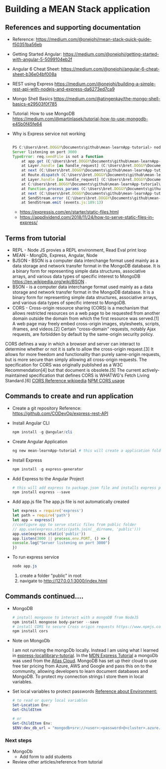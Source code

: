 
# Building a MEAN Stack application 
## References and supporting documentation
* Reference: https://medium.com/@onejohi/mean-stack-quick-guide-f50351ba56eb
* Getting Started Angular: https://medium.com/@onejohi/getting-started-with-angular-5-5099104eb2f
* Angular 6 Cheat Sheet: https://medium.com/@onejohi/angular-6-cheat-sheet-b36e04bf008a
* REST using Express https://medium.com/@onejohi/building-a-simple-rest-api-with-nodejs-and-express-da6273ed7ca9
* Mongo Shell Basics https://medium.com/@atingenkay/the-mongo-shell-basics-e29503f0f785
* Tutorial: How to use MongoDB https://medium.com/@martinlasek/tutorial-how-to-use-mongodb-e45b0f45fe64
* Why is Express service not working
    ``` Javascript
        
    PS C:\Users\bret.DOGGY\Documents\github\mean-learnApp-tutorial> node app.js
    Server listening on port 3000
    TypeError: req.sendFile is not a function
        at app.get (C:\Users\bret.DOGGY\Documents\github\mean-learnApp-tutorial\app.js:9:7)
        at Layer.handle [as handle_request] (C:\Users\bret.DOGGY\Documents\github\mean-learnApp-tutorial\node_modules\express\lib\router\layer.js:95:5)
        at next (C:\Users\bret.DOGGY\Documents\github\mean-learnApp-tutorial\node_modules\express\lib\router\route.js:137:13)
        at Route.dispatch (C:\Users\bret.DOGGY\Documents\github\mean-learnApp-tutorial\node_modules\express\lib\router\route.js:112:3)
        at Layer.handle [as handle_request] (C:\Users\bret.DOGGY\Documents\github\mean-learnApp-tutorial\node_modules\express\lib\router\layer.js:95:5)
        at C:\Users\bret.DOGGY\Documents\github\mean-learnApp-tutorial\node_modules\express\lib\router\index.js:281:22
        at Function.process_params (C:\Users\bret.DOGGY\Documents\github\mean-learnApp-tutorial\node_modules\express\lib\router\index.js:335:12)
        at next (C:\Users\bret.DOGGY\Documents\github\mean-learnApp-tutorial\node_modules\express\lib\router\index.js:275:10)
        at SendStream.error (C:\Users\bret.DOGGY\Documents\github\mean-learnApp-tutorial\node_modules\serve-static\index.js:121:7)
        at SendStream.emit (events.js:189:13)
    ```

    * https://expressjs.com/en/starter/static-files.html
    * https://appdividend.com/2018/11/24/how-to-serve-static-files-in-express/


## Terms from tutorial
* REPL - Node JS provies a REPL environment, Read Eval print loop
* MEAN - MongDb, Express, Angular, Node
* BJSON - BSON is a computer data interchange format used mainly as a data storage and network transfer format in the MongoDB database. It is a binary form for representing simple data structures, associative arrays, and various data types of specific interest to MongoDB https://en.wikipedia.org/wiki/BSON .
* BSON - is a computer data interchange format used mainly as a data storage and network transfer format in the MongoDB database. It is a binary form for representing simple data structures, associative arrays, and various data types of specific interest to MongoDB.
* CORS - Cross-origin resource sharing (CORS) is a mechanism that allows restricted resources on a web page to be requested from another domain outside the domain from which the first resource was served.[1] A web page may freely embed cross-origin images, stylesheets, scripts, iframes, and videos.[2] Certain "cross-domain" requests, notably Ajax requests, are forbidden by default by the same-origin security policy.

CORS defines a way in which a browser and server can interact to determine whether or not it is safe to allow the cross-origin request.[3] It allows for more freedom and functionality than purely same-origin requests, but is more secure than simply allowing all cross-origin requests. The specification for CORS was originally published as a W3C Recommendation[4] but that document is obsolete.[5] The current actively-maintained specification that defines CORS is WHATWG's Fetch Living Standard.[6]
[CORS Reference wikipedia](https://en.wikipedia.org/wiki/Cross-origin_resource_sharing)
[NPM CORS usage](https://www.npmjs.com/package/cors)
## Commands to create and run application
* Create a git repository Reference: https://github.com/CODevOp/express-rest-API
* Install Angular CLI
    ``` Powershell
    npm install -g @angular/cli
    ```
* Create Angular Application
    ``` Powershell
    ng new mean-learnApp-tutorial # this will create a application folder and a src folder. Run from github folder.
    ```
* Install Express
    ``` Powershell
    npm install -g express-generator    
    ```
* Add Express to the Angular Project
    ``` Powershell
    # this will add express to package.json file and installs express packages in node_modules
    npm install express --save 
    ```
* Add app.js file 
    The app.js file is not automatically created
    ``` Javascript
    let express = require('express')
    let path = require('path')
    let app = express()
    //configure app to serve static files from public folder
    // app.use(express.static(path.join(__dirname, 'public')))
    app.use(express.static('public'))
    app.listen(3000 || process.env.PORT, () => {
    console.log("Server listening on port 3000")
    })
    ```

* To run express service
    ``` Powershell
    node app.js
    ```

    1. create a folder "public" in root
    2. navigate to  http://127.0.0.1:3000/index.html
## Commands continued.... 
* MongoDB
    ``` Powershell
    # install mongoose to interact with a mongoDB from NodeJS
    npm install mongoose body-parser --save
    # install CORS to secure Cross origin requests https://www.npmjs.com/package/cors
    npm install cors
    ```
* Note on MongoDb

    I am not running the mongoDb locally. Instead I am using what I learned in [express-locallibrary-tutorial](https://github.com/CODevOp/express-locallibrary-tutorial).
    In the [MDN Express Tutorial](https://developer.mozilla.org/en-US/docs/Learn/Server-side/Express_Nodejs) a mongoDb was used from the [Atlas Cloud](https://www.mongodb.com/cloud/atlas). MongoDB has set up their cloud to use free tier pricing from Azure, AWS and Google and pass this on to the community, allowing developers to learn document databases and MongoDB. To protect my connection strings I store them in local variables. 

* Set local variables to protect passwords
    [Reference about Environment:](https://docs.microsoft.com/en-us/powershell/module/microsoft.powershell.core/about/about_environment_variables?view=powershell-6)
    ``` Powershell
    # to read or query local variables
    Set-Location Env:
    Get-ChildItem

    # or   
    Get-ChildItem Env:
    $ENV:dev_db_url = "mongodb+srv://<user>:<password>@<cluster>.azure.mongodb.net/<database>?retryWrites=true"
    ```


### Next steps
* MongoDb
    * Add form to add students
* Review other articles/reference from tutorial

